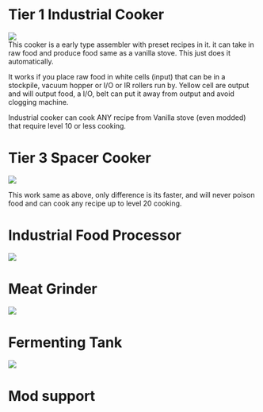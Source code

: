 # Tier 1 Industrial Cooker
![](https://github.com/zymex22/Project-RimFactory-Revived/blob/master/Textures/SAL3/cooker1.png?raw=true)  
This cooker is a early type assembler with preset recipes in it.
it can take in raw food and produce food same as a vanilla stove.
This just does it automatically.

It works if you place raw food in white cells (input) that can be in a stockpile, vacuum hopper or I/O or IR rollers run by.
Yellow cell are output and will output food, a I/O, belt can put it away from output and avoid clogging machine.

Industrial cooker can cook ANY recipe from Vanilla stove (even modded) that require level 10 or less cooking.

# Tier 3 Spacer Cooker
![](https://github.com/zymex22/Project-RimFactory-Revived/blob/master/Textures/SAL3/SpacerCookerWorking.png?raw=true)

This work same as above, only difference is its faster, and will never poison food and can cook any recipe up to level 20 cooking.

# Industrial Food Processor
![](https://github.com/zymex22/Project-RimFactory-Revived/blob/master/Textures/SAL3/smart_prepper.png?raw=true)

# Meat Grinder
![](https://github.com/zymex22/Project-RimFactory-Revived/blob/master/Textures/SAL3/smart_butcher.png?raw=true)

# Fermenting Tank
![](https://github.com/zymex22/Project-RimFactory-Revived/blob/master/Textures/SAL3/brewer.png?raw=true)


# Mod support

